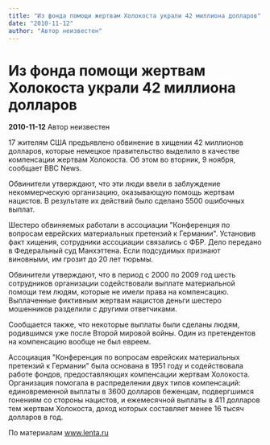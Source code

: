 ```yaml
---
title: "Из фонда помощи жертвам Холокоста украли 42 миллиона долларов"
date: "2010-11-12"
author: "Автор неизвестен"
---
```


# Из фонда помощи жертвам Холокоста украли 42 миллиона долларов

**2010-11-12** Автор неизвестен

17 жителям США предъявлено обвинение в хищении 42 миллионов долларов, которые немецкое правительство выделило в качестве компенсации жертвам Холокоста. Об этом во вторник, 9 ноября, сообщает BBC News.

Обвинители утверждают, что эти люди ввели в заблуждение некоммерческую организацию, оказывающую помощь жертвам нацистов. В результате их действий было сделано 5500 ошибочных выплат.

Шестеро обвиняемых работали в ассоциации "Конференция по вопросам еврейских материальных претензий к Германии". Установив факт хищения, сотрудники ассоциации связались с ФБР. Дело передано в Федеральный суд Манхэттена. Если подсудимых признают виновными, им грозит до 20 лет тюрьмы.

Обвинители утверждают, что в период с 2000 по 2009 год шесть сотрудников организации содействовали выплате материальной помощи тем людям, которые не имели права на компенсацию. Выплаченные фиктивным жертвам нацистов деньги шестеро мошенников разделили с другими ответчиками.

Сообщается также, что некоторые выплаты были сделаны людям, родившимся уже после Второй мировой войны. Один из претендентов на компенсацию вообще не был евреем.

Ассоциация "Конференция по вопросам еврейских материальных претензий к Германии" была основана в 1951 году и содействовала работе фондов, предоставляющих компенсации жертвам Холокоста. Организация помогала в распределении двух типов компенсаций: единовременной выплаты в 3600 долларов беженцам, подвергшимся гонениям со стороны нацистов, и ежемесячной выплаты в 411 долларов тем жертвам Холокоста, доход которых составляет менее 16 тысяч долларов в год.

По материалам www.lenta.ru